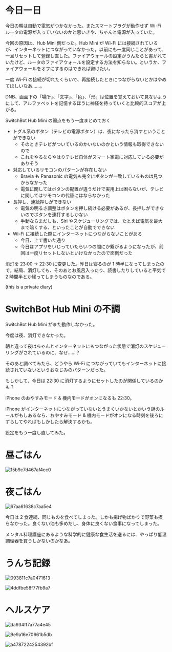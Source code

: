 # 今日一日
今日の朝は自動で電気がつかなかった。またスマートプラグが動作せず Wi-Fi ルータの電源が入っていないのかと思いきや、ちゃんと電源が入っていた。

今回の原因は、Hub Mini 側だった。Hub Mini が Wi-Fi には接続されているが、インターネットにつながっていなかった。以前にも一度同じことがあって、一旦リセットして登録し直した。ファイアウォールの設定がうんたらと書かれていたけど、ルータのファイアウォールを設定する方法を知らない。というか、ファイアウォールをオフにするのはできれば避けたい。

一度 Wi-Fi の接続が切れたくらいで、再接続したときにつながらないとかはやめてほしいなあ......。

DNB、画面下の「場所」、「文字」、「色」、「形」は位置を覚えておいて見ないようにして、アルファベットを記憶するほうに神経を持っていくと比較的スコアが上がる。

SwitchBot Hub Mini の弱点をもう一度まとめておく

- トグル系のボタン（テレビの電源ボタン）は、夜になったら消すということができない
    - そのときテレビがついているのかいないのかという情報も取得できないので
    - これをやるならやはりテレビ自体がスマート家電に対応している必要がありそう
- 対応しているリモコンのパターンが存在しない
    - Bravia も Panasonic の電気も完全にボタンが一致しているものは見つからなかった
    - 電気に関してはボタンの配置が違うだけで実用上は困らないが、テレビに関してはリモコンの代替にはならなかった
- 長押し、連続押しができない
    - 電気の明るさ調整はボタンを押し続ける必要があるが、長押しができないのでボタンを連打するしかない
    - 手動ならまだしも、Siri やスケジューリングでは、たとえば電気を最大まで暗くする、といったことが自動でできない
- Wi-Fi に接続した際にインターネットにつながらないことがある
    - 今日、上で書いた通り
    - 今日はアプリをいじっていたらいつの間にか繋がるようになったが、前回は一度リセットしないといけなかったので面倒だった

消灯を 23:00 → 22:30 に変更した。昨日は寝るのが 1 時半になってしまったので。結局、消灯しても、そのあとお風呂入ったり、読書したりしていると平気で 2 時間半とか経ってしまうものなのである。

 (this is a private diary) 

# SwitchBot Hub Mini の不調
SwitchBot Hub Mini がまた動作しなかった。

今度は夜、消灯できなかった。

朝と違って夜はちゃんとインターネットにもつながった状態で消灯のスケジューリングがされているのに、なぜ......？

そのあと調べてみたら、どうやら Wi-Fi につながっていてもインターネットに接続されていないというおなじみのパターンだった。

もしかして、今日は 22:30 に消灯するようにセットしたのが関係しているのかも？

iPhone のおやすみモード & 機内モードがオンになるも 22:30。

iPhone がインターネットにつながっていないとうまくいかないとかいう謎のルールがもしあるなら、おやすみモード & 機内モードがオンになる時刻を後ろにずらしてやればもしかしたら解決するかも。

設定をもう一度し直してみた。

# 昼ごはん
![15b9c7d467af4ec0](/images/2019/12/15b9c7d467af4ec0.jpg)

# 夜ごはん
![67aa61638c7aa5e4](/images/2019/12/67aa61638c7aa5e4.jpg)

今日は 2 食連続、同じものを食べてしまった。しかも揚げ物ばかりで野菜も摂らなかった。良くない油も多めだし、身体に良くない食事になってしまった。

メンタル料理講座にあるような科学的に健康な食生活を送るには、やっぱり低温調理器を買うしかないのかなあ。

# うんち記録
![093811c7a0471613](/images/2019/12/093811c7a0471613.png)

![4ddfbe58f77fb9a7](/images/2019/12/4ddfbe58f77fb9a7.png)

# ヘルスケア
![da934ff7a77a4e45](/images/2019/12/da934ff7a77a4e45.png)

![9e9a16e70661b5db](/images/2019/12/9e9a16e70661b5db.png)

![a4787224254392bf](/images/2019/12/a4787224254392bf.jpg)
